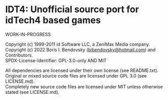 IDT4: Unofficial source port for idTech4 based games
====================================================

WORK-IN-PROGRESS

Copyright (c) 1999-2011 id Software LLC, a ZeniMax Media company.  
Copyright (c) 2022 Boris I. Bendovsky (bibendovsky@hotmail.com) and Contributors.  
SPDX-License-Identifier: GPL-3.0-only AND MIT

All dependencies are licensed under their own license (see README.txt).  
Original or mixed source code files are licensed under GPL 3.0 (see LICENSE.md).  
Completely new source code files are licensed under MIT unless otherwise stated (see LICENSE.md).
